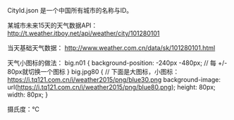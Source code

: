CityId.json 是一个中国所有城市的名称与ID。

某城市未来15天的天气数据API：
http://t.weather.itboy.net/api/weather/city/101280101

当天基础天气数据：
http://www.weather.com.cn/data/sk/101280101.html


天气小图标的做法：
big.n01 {
    background-position: -240px -480px;    // 每 +/- 80px就切换一个图标
}
big.jpg80 {
    // 下面是大图标，小图标：https://i.tq121.com.cn/i/weather2015/png/blue30.png
    background-image: url(https://i.tq121.com.cn/i/weather2015/png/blue80.png);
    height: 80px;
    width: 80px;
}
<big class="jpg80 n01"></big>


摄氏度：℃
